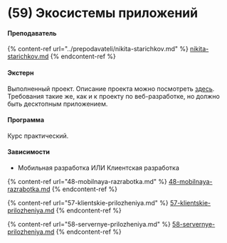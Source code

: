 # (59) Экосистемы приложений

#### **Преподаватель**

{% content-ref url="../prepodavateli/nikita-starichkov.md" %}
[nikita-starichkov.md](../prepodavateli/nikita-starichkov.md)
{% endcontent-ref %}

#### Экстерн

Выполненный проект. Описание проекта можно посмотреть [здесь](https://slack-files.com/T288N3Y7N-FEB85505N-7592db9be9). Требования такие же, как и к проекту по веб-разработке, но должно быть десктопным приложением.

#### **Программа**&#x20;

Курс практический.

#### Зависимости

* Мобильная разработка ИЛИ Клиентская разработка

{% content-ref url="48-mobilnaya-razrabotka.md" %}
[48-mobilnaya-razrabotka.md](48-mobilnaya-razrabotka.md)
{% endcontent-ref %}

{% content-ref url="57-klientskie-prilozheniya.md" %}
[57-klientskie-prilozheniya.md](57-klientskie-prilozheniya.md)
{% endcontent-ref %}

{% content-ref url="58-servernye-prilozheniya.md" %}
[58-servernye-prilozheniya.md](58-servernye-prilozheniya.md)
{% endcontent-ref %}
